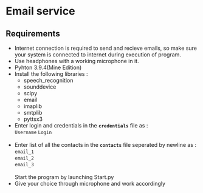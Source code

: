 # Email service
## Requirements
- Internet connection is required to send and recieve emails, so make sure your system is connected to internet during execution of program.
- Use headphones with a working microphone in it.
- Pyhton 3.9.4(Mine Edition)
- Install the following libraries :<br>
    - speech_recognition
    - sounddevice
    - scipy
    - email
    - imaplib
    - smtplib
    - pyttsx3
- Enter login and credentials in the **`credentials`** file as :<br>
`Username` `Login`<br><br>
- Enter list of all the contacts in the **`contacts`** file seperated by newline as :<br>
`email_1`<br>
`email_2`<br>
`email_3`<br> <br>
Start the program by launching Start.py
- Give your choice through microphone and work accordingly

